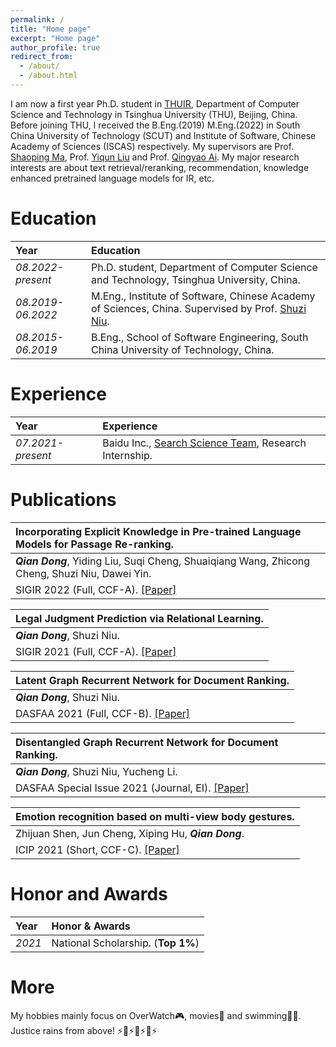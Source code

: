 ```yaml
---
permalink: /
title: "Home page"
excerpt: "Home page"
author_profile: true
redirect_from: 
  - /about/
  - /about.html
---
```


I am now a first year Ph.D. student in [THUIR](http://ai.thuir.cn/), Department of Computer Science and Technology in Tsinghua University (THU), Beijing, China. Before joining THU, I received the B.Eng.(2019) M.Eng.(2022) in South China University of Technology (SCUT) and Institute of Software, Chinese Academy of Sciences (ISCAS) respectively.
My supervisors are Prof. [Shaoping Ma](http://www.thuir.cn/group/~msp/), Prof. [Yiqun Liu](http://www.thuir.cn/group/~YQLiu/) and Prof. [Qingyao Ai](https://ir.aiqingyao.org/home). My major research interests are about text retrieval/reranking, recommendation, knowledge enhanced pretrained language models for IR, etc.

Education
======

| Year | Education |
| :------ | :------ | 
| *08.2022-present* | Ph.D. student, Department of Computer Science and Technology, Tsinghua University, China. |
| *08.2019-06.2022* | M.Eng., Institute of Software, Chinese Academy of Sciences, China. Supervised by Prof. [Shuzi Niu](https://people.ucas.ac.cn/~0058210).|
| *08.2015-06.2019* | B.Eng., School of Software Engineering, South China University of Technology, China. |

Experience
======

| Year | Experience |
| :------ | :------ | 
| *07.2021-present* | Baidu Inc., [Search Science Team](http://searchscience.baidu.com/), Research Internship. |


Publications
======

| **Incorporating Explicit Knowledge in Pre-trained Language Models for Passage Re-ranking.**|  
| :------ |  
| ***Qian Dong***, Yiding Liu, Suqi Cheng, Shuaiqiang Wang, Zhicong Cheng, Shuzi Niu, Dawei Yin. |  
| SIGIR 2022 (Full, CCF-A). [\[Paper\]](https://DQ0408.github.io/files/KERM.pdf)| 

| **Legal Judgment Prediction via Relational Learning.**|  
| :------ |  
| ***Qian Dong***, Shuzi Niu. |  
| SIGIR 2021 (Full, CCF-A). [\[Paper\]](https://DQ0408.github.io/files/LJP.pdf)| 

| **Latent Graph Recurrent Network for Document Ranking.**|  
| :------ |  
| ***Qian Dong***, Shuzi Niu. |  
| DASFAA 2021 (Full, CCF-B). [\[Paper\]](https://DQ0408.github.io/files/LGRe.pdf)| 

| **Disentangled Graph Recurrent Network for Document Ranking.**|  
| :------ |  
| ***Qian Dong***, Shuzi Niu, Yucheng Li. |  
| DASFAA Special Issue 2021 (Journal, EI). [\[Paper\]](https://DQ0408.github.io/files/DGRe.pdf)| 

| **Emotion recognition based on multi-view body gestures.**|  
| :------ |  
| Zhijuan Shen, Jun Cheng, Xiping Hu, ***Qian Dong***. |  
| ICIP 2021 (Short, CCF-C). [\[Paper\]](https://DQ0408.github.io/files/MBGD.pdf)| 


Honor and Awards
======

| Year | Honor & Awards |
| :------ | :------ | 
| *2021* | National Scholarship. (**Top 1%**)|

More
======
My hobbies mainly focus on OverWatch🎮, movies🎥 and swimming🏊‍♂️.  
Justice rains from above! ⚡️🚀⚡️🚀⚡️🚀⚡️


<script type='text/javascript' id='clustrmaps' src='//cdn.clustrmaps.com/map_v2.js?cl=ffffff&w=500&t=tt&d=3Tf_9ZphFyk33DmMJzYguMLBbqNJJXaYiV2WQo92Krc'></script>
